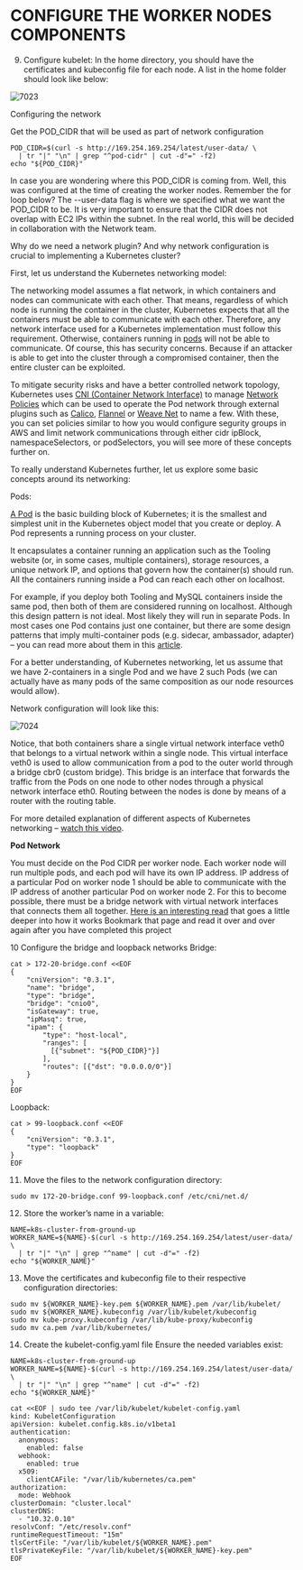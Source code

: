# CONFIGURE THE WORKER NODES COMPONENTS

9. Configure kubelet:
In the home directory, you should have the certificates and kubeconfig file for each node. A list in the home folder should look like
below:

![7023](https://user-images.githubusercontent.com/85270361/210217585-e9b599af-15aa-4879-a35c-ca4cd5ce98b5.PNG)

Configuring the network

Get the POD_CIDR that will be used as part of network configuration

```
POD_CIDR=$(curl -s http://169.254.169.254/latest/user-data/ \
  | tr "|" "\n" | grep "^pod-cidr" | cut -d"=" -f2)
echo "${POD_CIDR}"
```

In case you are wondering where this POD_CIDR is coming from. Well, this was configured at the time of creating the worker nodes. 
Remember the for loop below? The --user-data flag is where we specified what we want the POD_CIDR to be. It is very important to 
ensure that the CIDR does not overlap with EC2 IPs within the subnet. In the real world, this will be decided in collaboration with
the Network team.

Why do we need a network plugin? And why network configuration is crucial to implementing a Kubernetes cluster?

First, let us understand the Kubernetes networking model:

The networking model assumes a flat network, in which containers and nodes can communicate with each other. That means, regardless 
of which node is running the container in the cluster, Kubernetes expects that all the containers must be able to communicate with
each other. Therefore, any network interface used for a Kubernetes implementation must follow this requirement. Otherwise, containers
running in [pods](https://kubernetes.io/docs/concepts/workloads/pods/) will not be able to communicate. Of course, this has 
security concerns. Because if an attacker is able to get into the cluster through a compromised container, then the entire cluster 
can be exploited.

To mitigate security risks and have a better controlled network topology, Kubernetes uses
[CNI (Container Network Interface)](https://github.com/containernetworking/cni) to manage 
[Network Policies](https://kubernetes.io/docs/concepts/services-networking/network-policies/) which can be used to
operate the Pod network through external plugins such as [Calico](https://projectcalico.docs.tigera.io/about/about-calico), 
[Flannel](https://github.com/flannel-io/flannel#flannel) or [Weave Net](https://www.weave.works/oss/net/) to name a few. With these,
you can set policies similar to how you would configure segurity groups in AWS and limit network communications through either
cidr ipBlock, namespaceSelectors, or podSelectors, you will see more of these concepts further on.

To really understand Kubernetes further, let us explore some basic concepts around its networking:

Pods:

[A Pod](https://kubernetes.io/docs/concepts/workloads/pods/) is the basic building block of Kubernetes; it is the smallest and 
simplest unit in the Kubernetes object model that you create or deploy. A Pod represents a running process on your cluster.

It encapsulates a container running an application such as the Tooling website (or, in some cases, multiple containers), storage 
resources, a unique network IP, and options that govern how the container(s) should run. All the containers running inside a Pod 
can reach each other on localhost.

For example, if you deploy both Tooling and MySQL containers inside the same pod, then both of them are considered running on 
localhost. Although this design pattern is not ideal. Most likely they will run in separate Pods. In most cases one Pod contains
just one container, but there are some design patterns that imply multi-container pods (e.g. sidecar, ambassador, adapter) – you
can read more about them in this [article](https://betterprogramming.pub/understanding-kubernetes-multi-container-pod-patterns-577f74690aee).

For a better understanding, of Kubernetes networking, let us assume that we have 2-containers in a single Pod and we have 2 such
Pods (we can actually have as many pods of the same composition as our node resources would allow).

Network configuration will look like this:

![7024](https://user-images.githubusercontent.com/85270361/210218596-85a1d610-c849-41c3-bf05-c682e1c58846.PNG)


Notice, that both containers share a single virtual network interface veth0 that belongs to a virtual network within a single node.
This virtual interface veth0 is used to allow communication from a pod to the outer world through a bridge cbr0 (custom bridge). 
This bridge is an interface that forwards the traffic from the Pods on one node to other nodes through a physical network interface
eth0. Routing between the nodes is done by means of a router with the routing table.


For more detailed explanation of different aspects of Kubernetes networking – [watch this video](https://www.youtube.com/watch?v=5cNrTU6o3Fw).

**Pod Network**

You must decide on the Pod CIDR per worker node. Each worker node will run multiple pods, and each pod will have its own IP address.
IP address of a particular Pod on worker node 1 should be able to communicate with the IP address of another particular Pod on 
worker node 2. For this to become possible, there must be a bridge network with virtual network interfaces that connects them all
together. [Here is an interesting read](https://www.digitalocean.com/community/tutorials/kubernetes-networking-under-the-hood) that 
goes a little deeper into how it works Bookmark that page and read it over and over again after you have completed this project


10 Configure the bridge and loopback networks
Bridge:

```
cat > 172-20-bridge.conf <<EOF
{
    "cniVersion": "0.3.1",
    "name": "bridge",
    "type": "bridge",
    "bridge": "cnio0",
    "isGateway": true,
    "ipMasq": true,
    "ipam": {
        "type": "host-local",
        "ranges": [
          [{"subnet": "${POD_CIDR}"}]
        ],
        "routes": [{"dst": "0.0.0.0/0"}]
    }
}
EOF
```

Loopback:


```
cat > 99-loopback.conf <<EOF
{
    "cniVersion": "0.3.1",
    "type": "loopback"
}
EOF
```

11. Move the files to the network configuration directory:

```
sudo mv 172-20-bridge.conf 99-loopback.conf /etc/cni/net.d/
```

12. Store the worker’s name in a variable:

```
NAME=k8s-cluster-from-ground-up
WORKER_NAME=${NAME}-$(curl -s http://169.254.169.254/latest/user-data/ \
  | tr "|" "\n" | grep "^name" | cut -d"=" -f2)
echo "${WORKER_NAME}"
```

13. Move the certificates and kubeconfig file to their respective configuration directories:

```
sudo mv ${WORKER_NAME}-key.pem ${WORKER_NAME}.pem /var/lib/kubelet/
sudo mv ${WORKER_NAME}.kubeconfig /var/lib/kubelet/kubeconfig
sudo mv kube-proxy.kubeconfig /var/lib/kube-proxy/kubeconfig
sudo mv ca.pem /var/lib/kubernetes/
```

14. Create the kubelet-config.yaml file
Ensure the needed variables exist:

```
NAME=k8s-cluster-from-ground-up
WORKER_NAME=${NAME}-$(curl -s http://169.254.169.254/latest/user-data/ \
  | tr "|" "\n" | grep "^name" | cut -d"=" -f2)
echo "${WORKER_NAME}"
```

```
cat <<EOF | sudo tee /var/lib/kubelet/kubelet-config.yaml
kind: KubeletConfiguration
apiVersion: kubelet.config.k8s.io/v1beta1
authentication:
  anonymous:
    enabled: false
  webhook:
    enabled: true
  x509:
    clientCAFile: "/var/lib/kubernetes/ca.pem"
authorization:
  mode: Webhook
clusterDomain: "cluster.local"
clusterDNS:
  - "10.32.0.10"
resolvConf: "/etc/resolv.conf"
runtimeRequestTimeout: "15m"
tlsCertFile: "/var/lib/kubelet/${WORKER_NAME}.pem"
tlsPrivateKeyFile: "/var/lib/kubelet/${WORKER_NAME}-key.pem"
EOF
```
